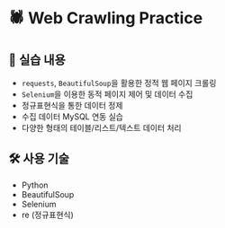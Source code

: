 # 🕷️ Web Crawling Practice

## 📃 실습 내용
- `requests`, `BeautifulSoup`을 활용한 정적 웹 페이지 크롤링
- `Selenium`을 이용한 동적 페이지 제어 및 데이터 수집
- 정규표현식을 통한 데이터 정제
- 수집 데이터 MySQL 연동 실습
- 다양한 형태의 테이블/리스트/텍스트 데이터 처리

## 🛠 사용 기술

- Python 
- BeautifulSoup
- Selenium
- re (정규표현식)
